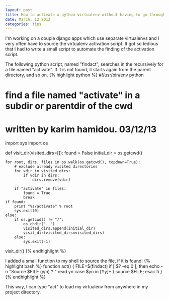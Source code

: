 ```yaml
---
layout: post
title: How to activate a python virtualenv without having to go through dozen of folders
date: March, 12 2013
categories: tips
---
```


I'm working on a couple django apps which use separate virtualenvs and I very often have to source the virtualenv activation script.
It got so tedious that I had to write a small script to automate the finding of the activation script.

<!-- more -->

The following python script, named "findact", searches in the recursively for a file named "activate". If it is not found, it starts again from the parent directory, and so on.
{% highlight python %}
#!/usr/bin/env python
# find a file named "activate" in a subdir or parentdir of the cwd
# written by karim hamidou. 03/12/13

import sys
import os

def visit_dir(visited_dirs=[]):
    found = False
    initial_dir = os.getcwd()

    for root, dirs, files in os.walk(os.getcwd(), topdown=True):
        # exclude already visited directories
        for vdir in visited_dirs:
            if vdir in dirs:
                dirs.remove(vdir)

        if "activate" in files:
            found = True
            break
    if found:
        print "%s/activate" % root
        sys.exit(0)
    else:
        if os.getcwd() != "/":
            os.chdir("..")
            visited_dirs.append(initial_dir)
            visit_dir(visited_dirs=visited_dirs)
        else:
            sys.exit(-1)

visit_dir()
{% endhighlight %}

I added a small function to my shell to source the file, if it is found:
{% highlight bash %}
function act() {
    FILE=$(findact)
    if [ $? -eq 0 ]; then
        echo -n "Source $FILE (y/n) ? "
        read  yn
        case $yn in
        [Yy]* ) source $FILE;
        esac
    fi
}
{% endhighlight %}

This way, I can type "act" to load my virtualenv from anywhere in my project directory.
